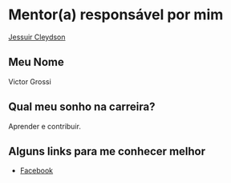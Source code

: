 # Mentor(a) responsável por mim

[Jessuir Cleydson](/profiles/mentors/profiles/jessuir_cleydson.md)

## Meu Nome

Victor Grossi

## Qual meu sonho na carreira?

Aprender e contribuir.

## Alguns links para me conhecer melhor

- [Facebook](https://www.facebook.com/victor.grossi.14)
